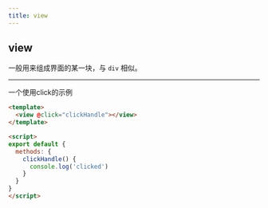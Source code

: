 ```yaml
---
title: view
---
```


## view

一般用来组成界面的某一块，与 `div` 相似。


---

一个使用click的示例

```html
<template>
  <view @click="clickHandle"></view>
</template>

<script>
export default {
  methods: {
    clickHandle() {
      console.log('clicked')
    }
  }
}
</script>
```